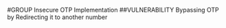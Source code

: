 #GROUP Insecure OTP Implementation
##VULNERABILITY Bypassing OTP by Redirecting it to another number
